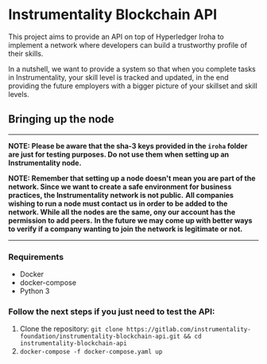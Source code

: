 # Instrumentality Blockchain API

This project aims to provide an API on top of Hyperledger Iroha to implement a network where developers can build a trustworthy profile of their skills.

In a nutshell, we want to provide a system so that when you complete tasks in Instrumentality, your skill level is tracked and updated, 
in the end providing the future employers with a bigger picture of your skillset and skill levels.

## Bringing up the node

---

**NOTE: Please be aware that the sha-3 keys provided in the `iroha` folder are just for testing purposes. Do not use them when setting up an Instrumentality node.**

**NOTE: Remember that setting up a node doesn't mean you are part of the network. Since we want to create a safe environment for business practices, the Instrumentality network is not public.**
**All companies wishing to run a node must contact us in order to be added to the network. While all the nodes are the same, ony our account has the permission to add peers.**
**In the future we may come up with better ways to verify if a company wanting to join the network is legitimate or not.**

---

### Requirements

- Docker
- docker-compose
- Python 3

### Follow the next steps if you just need to test the API:

1. Clone the repository: `git clone https://gitlab.com/instrumentality-foundation/instrumentality-blockchain-api.git && cd instrumentality-blockchain-api`
2. `docker-compose -f docker-compose.yaml up`